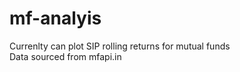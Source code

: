 # mf-analyis
Currenlty can plot SIP rolling returns for mutual funds <br>
Data sourced from mfapi.in
